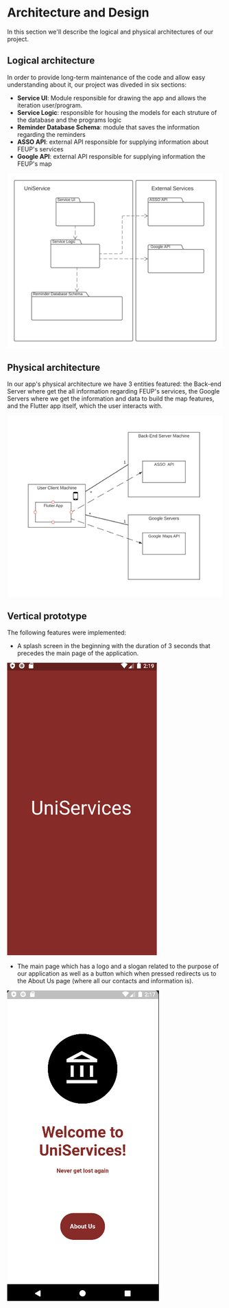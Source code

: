 # Architecture and Design
In this section we'll describe the logical and physical architectures of our project.


## Logical architecture
In order to provide long-term maintenance of the code and allow easy understanding about it, our project was diveded in six sections:
- **Service UI**: Module responsible for drawing the app and allows the iteration user/program.
- **Service Logic**: responsible for housing the models for each struture of the database and the programs logic
- **Reminder Database Schema**: module that saves the information regarding the reminders
- **ASSO API**: external API responsible for supplying information about FEUP's services
- **Google API**: external API responsible for supplying information the FEUP's map

![Logical architecture](/images/logical_architecture.png)

## Physical architecture

In our app's physical architecture we have 3 entities featured: the Back-end Server where get the all information regarding FEUP's services, the Google Servers where we get the information and data to build the map features, and the Flutter app itself, which the user interacts with.

![Physical architecture](/images/physical_architecture.png)


## Vertical prototype

The following features were implemented:

- A splash screen in the beginning with the duration of 3 seconds that precedes the main page of the application.

![Physical architecture](/images/splash.png)


- The main page which has a logo and a slogan related to the purpose of our application as well as a button which when pressed redirects us to the About Us page (where all our contacts and information is).

![Physical architecture](/images/main_page.png)
